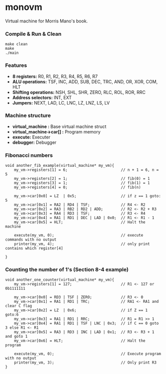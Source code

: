 monovm
======

Virtual machine for Morris Mano's book.

### Compile & Run & Clean

    make clean
    make
    ./main

### Features

  * **8 registers:** R0, R1, R2, R3, R4, R5, R6, R7
  * **ALU operations:** TSF, INC, ADD, SUB, DEC, TRC, AND, OR, XOR, COM, HLT
  * **Shifting operations:** NSH, SHL, SHR, ZERO, RLC, ROL, ROR, RRC
  * **Address selectors:** INT, EXT
  * **Jumpers:** NEXT, LAD, LC, LNC, LZ, LNZ, LS, LV

### Machine structure
  * **virtual_machine :** Base virtual machine struct
  * **virtual_machine->car[] :** Program memory
  * **execute:** Executer
  * **debugger:** Debugger

### Fibonacci numbers

    void another_fib_example(virtual_machine* my_vm){
        my_vm->registers[1] = 6;                        // n + 1 = 6, n = 5
        my_vm->registers[2] = 1;                        // fib(0) = 1
        my_vm->registers[3] = 1;                        // fib(1) = 1
        my_vm->registers[4] = 0;                        // fib(n)
        
        my_vm->car[0x0] = LZ  | 0x5;                    // if z == 1 goto: 5
        my_vm->car[0x1] = RA2 | RD4 | TSF;              // R4 <- R2
        my_vm->car[0x2] = RA3 | RB2 | RD2 | ADD;        // R2 <- R2 + R3
        my_vm->car[0x3] = RA4 | RD3 | TSF;              // R3 <- R4
        my_vm->car[0x4] = RA1 | RD1 | DEC | LAD | 0x0;  // R1 <- R1 - 1
        my_vm->car[0x5] = HLT;                          // Halt the machine
    
        execute(my_vm, 0);                              // execute commands with no output
        printer(my_vm, 4);                              // only print contains which register[4]
    
    }

### Counting the number of 1's (Section 8-4 example)

    void another_one_counter(virtual_machine* my_vm){
        my_vm->registers[1] = 127;                      // R1 <- 127 or 0b1111111
    
        my_vm->car[0x0] = RD3 | TSF | ZERO;             // R3 <- 0
        my_vm->car[0x1] = RA1 | RD1 | TRC;              // RA1 <- RA1 and clear C flag
        my_vm->car[0x2] = LZ  | 0x6;                    // if Z == 1 goto:6
        my_vm->car[0x3] = RA1 | RD1 | RRC;              // R1 = R1 >> 1
        my_vm->car[0x4] = RA1 | RD1 | TSF | LNC | 0x3;  // if C == 0 goto 3 else R1 <- R1
        my_vm->car[0x5] = RA3 | RD3 | INC | LAD | 0x1;  // R3 <- R3 + 1 and goto 1
        my_vm->car[0x6] = HLT;                          // Halt the program
    
        execute(my_vm, 0);                              // Execute program with no output
        printer(my_vm, 3);                              // Only print R3
    }

